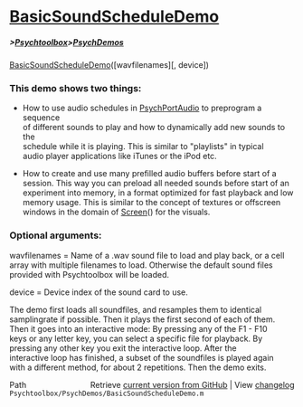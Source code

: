 # [BasicSoundScheduleDemo](BasicSoundScheduleDemo)
##### >[Psychtoolbox](Psychtoolbox)>[PsychDemos](PsychDemos)

[BasicSoundScheduleDemo](BasicSoundScheduleDemo)([wavfilenames][, device])  
  
### This demo shows two things:  
  
- How to use audio schedules in [PsychPortAudio](PsychPortAudio) to preprogram a sequence  
of different sounds to play and how to dynamically add new sounds to the  
schedule while it is playing. This is similar to "playlists" in typical  
audio player applications like iTunes or the iPod etc.  
  
- How to create and use many prefilled audio buffers before start of a  
session. This way you can preload all needed sounds before start of an  
experiment into memory, in a format optimized for fast playback and low  
memory usage. This is similar to the concept of textures or offscreen  
windows in the domain of [Screen](Screen)() for the visuals.  
  
### Optional arguments:  
  
wavfilenames = Name of a .wav sound file to load and play back, or a cell  
array with multiple filenames to load. Otherwise the default sound files  
provided with Psychtoolbox will be loaded.  
  
device = Device index of the sound card to use.  
  
  
The demo first loads all soundfiles, and resamples them to identical  
samplingrate if possible. Then it plays the first second of each of them.  
Then it goes into an interactive mode: By pressing any of the F1 - F10  
keys or any letter key, you can select a specific file for playback. By  
pressing any other key you exit the interactive loop. After the  
interactive loop has finished, a subset of the soundfiles is played again  
with a different method, for about 2 repetitions. Then the demo exits.  
  




<div class="code_header" style="text-align:right;">
  <span style="float:left;">Path&nbsp;&nbsp;</span> <span class="counter">Retrieve <a href=
  "https://raw.github.com/Psychtoolbox-3/Psychtoolbox-3/beta/Psychtoolbox/PsychDemos/BasicSoundScheduleDemo.m">current version from GitHub</a> | View <a href=
  "https://github.com/Psychtoolbox-3/Psychtoolbox-3/commits/beta/Psychtoolbox/PsychDemos/BasicSoundScheduleDemo.m">changelog</a></span>
</div>
<div class="code">
  <code>Psychtoolbox/PsychDemos/BasicSoundScheduleDemo.m</code>
</div>

